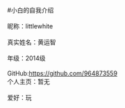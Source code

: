 #小白的自我介绍<br/>
<br/>
昵称：littlewhite<br/>
<br/>
真实姓名：黄运智<br/>
<br/>
年级：2014级<br/>
<br/>
GitHub:https://github.com/964873559
<br/>
个人主页：暂无<br/>
<br/>
爱好：玩
